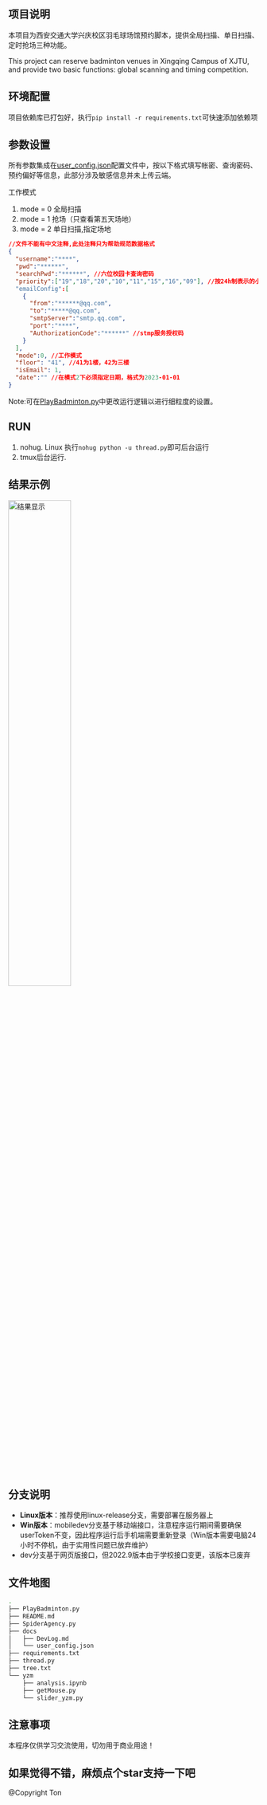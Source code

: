 ## 项目说明
本项目为西安交通大学兴庆校区羽毛球场馆预约脚本，提供全局扫描、单日扫描、定时抢场三种功能。

This project can reserve badminton venues in Xingqing Campus of XJTU, and provide two basic functions: global scanning and timing competition.

## 环境配置
项目依赖库已打包好，执行`pip install -r requirements.txt`可快速添加依赖项

## 参数设置
所有参数集成在[user_config.json](docs/user_config.json)配置文件中，按以下格式填写帐密、查询密码、预约偏好等信息，此部分涉及敏感信息并未上传云端。

工作模式
1. mode = 0 全局扫描  
2. mode = 1 抢场（只查看第五天场地） 
3. mode = 2  单日扫描,指定场地




```json
//文件不能有中文注释,此处注释只为帮助规范数据格式
{
  "username":"****",
  "pwd":"******",
  "searchPwd":"******", //六位校园卡查询密码
  "priority":["19","18","20","10","11","15","16","09"], //按24h制表示的小时优先级列表,20表示预约20；00——21:59的场地
  "emailConfig":[
    {
      "from":"******@qq.com",
      "to":"*****@qq.com",
      "smtpServer":"smtp.qq.com",
      "port":"****",
      "AuthorizationCode":"******" //stmp服务授权码
    }
  ],
  "mode":0, //工作模式
  "floor": "41", //41为1楼，42为三楼
  "isEmail": 1,
  "date":"" //在模式2下必须指定日期，格式为2023-01-01
}
```
Note:可在[PlayBadminton.py](PlayBadminton.py)中更改运行逻辑以进行细粒度的设置。
## RUN
 1. nohug. Linux 执行``nohug python -u thread.py``即可后台运行
 2. tmux后台运行. 

 ## 结果示例
 <img src="https://www.notion.so/image/https%3A%2F%2Fs3-us-west-2.amazonaws.com%2Fsecure.notion-static.com%2Fed88453c-82b1-4f40-85a8-5b60cf16f364%2FUntitled.png?table=block&spaceId=d7dc1ab1-646a-42b9-a1f8-81af0a705957&id=24945a1d-e2a3-470b-8d1d-13b85d75bfd2&width=2000&userId=be755080-78ce-4748-92c4-807604f56b10&cache=v2" alt = "结果显示" width="50%" style="margin:0 auto"/>

## 分支说明
- **Linux版本**：推荐使用linux-release分支，需要部署在服务器上
- **Win版本**：mobiledev分支基于移动端接口，注意程序运行期间需要确保userToken不变，因此程序运行后手机端需要重新登录（Win版本需要电脑24小时不停机，由于实用性问题已放弃维护）
- dev分支基于网页版接口，但2022.9版本由于学校接口变更，该版本已废弃


## 文件地图
```bash
.
├── PlayBadminton.py
├── README.md
├── SpiderAgency.py
├── docs
│   ├── DevLog.md
│   └── user_config.json
├── requirements.txt
├── thread.py
├── tree.txt
└── yzm
    ├── analysis.ipynb
    ├── getMouse.py
    └── slider_yzm.py
```   
## 注意事项
本程序仅供学习交流使用，切勿用于商业用途！

如果觉得不错，麻烦点个star支持一下吧
---
@Copyright Ton

